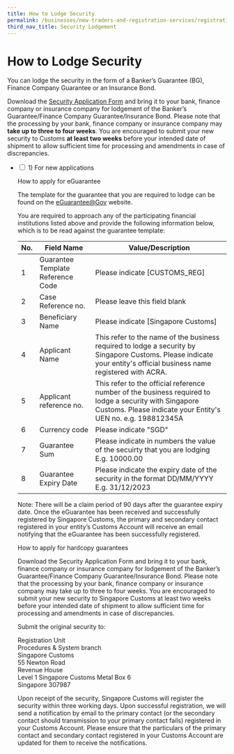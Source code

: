 ```yaml
---
title: How to Lodge Security
permalink: /businesses/new-traders-and-registration-services/registration-services/security-lodgement/how-to-lodge-security/
third_nav_title: Security Lodgement
---
```

# How to Lodge Security 

You can lodge the security in the form of a Banker’s Guarantee (BG), Finance Company Guarantee or an Insurance Bond.

Download the [Security Application Form](/eservices/customs-forms-and-service-links) and bring it to your bank, finance company or insurance company for lodgement of the Banker’s Guarantee/Finance Company Guarantee/Insurance Bond. Please note that the processing by your bank, finance company or insurance company may **take up to three to four weeks**. You are encouraged to submit your new security to Customs **at least two weeks** before your intended date of shipment to allow sufficient time for processing and amendments in case of discrepancies.

<ul class="jekyllcodex_accordion">
	<li>                                                                 
			<input id="accordion9" type="checkbox">
			<label for="accordion9">1) For new applications</label>
			<div>
				<p>How to apply for eGuarantee</p>
<p>The template for the guarantee that you are required to lodge can be found on the <a href="http://www.eguarantee.gov.sg/" target="new">eGuarantee@Gov</a> website.</p>
<p>You are required to approach any of the participating financial institutions listed above and provide the following information below, which is to be read against the guarantee template:</p>

| No.  | Field Name | Value/Description |
| -- | -- | -- |
| 1 | Guarantee Template Reference Code | Please indicate [CUSTOMS_REG] <br>
| 2 | Case Reference no. | Please leave this field blank |<br>
| 3 | Beneficiary Name | Please indicate [Singapore Customs] |<br>
| 4 | Applicant Name | This refer to the name of the business required to lodge a security by Singapore Customs. Please indicate your entity's official business name registered with ACRA. |<br>
| 5 | Applicant reference no. | This refer to the official reference number of the business required to lodge a security with Singapore Customs. Please indicate your Entity's UEN no. e.g. 198812345A |<br>
| 6 | Currency code | Please indicate "SGD" |<br>
| 7 | Guarantee Sum | Please indicate in numbers the value of the secuirty that you are lodging E.g. 10000.00 |<br>
| 8 | Guarantee Expiry Date | Please indicate the expiry date of the security in the format DD/MM/YYYY E.g. 31/12/2023 |<br>
			
<p>Note: There will be a claim period of 90 days after the guarantee expiry date. 
Once the eGuarantee has been received and successfully registered by Singapore Customs, the primary and secondary contact registered in your entity’s Customs Account will receive an email notifying that the eGuarantee has been successfully registered.</p>
<p>How to apply for hardcopy guarantees</p>
				
<p> Download the Security Application Form and bring it to your bank, finance company or insurance company for lodgement of the Banker’s Guarantee/Finance Company Guarantee/Insurance Bond. Please note that the processing by your bank, finance company or insurance company may take up to three to four weeks. You are encouraged to submit your new security to Singapore Customs at least two weeks before your intended date of shipment to allow sufficient time for processing and amendments in case of discrepancies.</pr>
		<p>Submit the original security to:<br>
		<p> Registration Unit<br>
		Procedures & System branch <br>
		Singapore Customs<br>
		55 Newton Road <br>
		Revenue House <br>
		Level 1 Singapore Customs Metal Box 6<br>
		Singapore 307987</p>
<p> Upon receipt of the security, Singapore Customs will register the security within three working days. Upon successful registration, we will send a notification by email to the primary contact (or the secondary contact should transmission to your primary contact fails) registered in your Customs Account. Please ensure that the particulars of the primary contact and secondary contact registered in your Customs Account are updated for them to receive the notifications.</p>
				</div>
				</li>